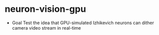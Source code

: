 neuron-vision-gpu
=================

* Goal
Test the idea that GPU-simulated Izhikevich neurons can dither camera video stream in real-time
